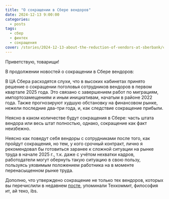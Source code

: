 ```yaml
---
title: "О сокращении в Сбере вендоров"
date: 2024-12-13 9:00:00
categories:
  - posts
tags:
  - сбер
  - финтех
  - сокращения
cover: /stories/2024-12-13-about-the-reduction-of-vendors-at-sberbank/cover.jpg
---
```


Приветствую, товарищи!

В продолжении новостей о сокращении в Сбере вендоров:

В ЦА Сбера расходятся слухи, что в высоких кабинетах принято решение о сокращении поголовья сотрудников вендоров в первом квартале 2025 года. Это связано с завершением работ по миграциям, импортозамещениям и иным инициативам, начатым в районе 2022 года. Также прогнозируют худшую обстановку на финансовом рынке, нежели последние два-три года, и, как следствие сокращение прибыли.

Неясно в каком количестве будут сокращения в Сбере: часть штата вендора или весь штат полностью, однако, сокращение как факт неизбежно.

Неясно как поведут себя вендоры с сотрудниками после того, как пройдут сокращения, но тем, у кого срочный контракт, лично я рекомендовал бы готовиться заранее к сложной ситуации на рынке труда в начале 2025 г., т.к. даже с учётом нехватки кадров, работодатели могут обернуть такую ситуацию в свою пользу, пользуясь уязвимым положением работника на в моменте перенасыщенном рынке труда.

Дополню, что утверждено сокращение не только тех вендоров, которых вы перечислили в недавнем [посте](https://t.me/ruitunion/549), упоминали Техкоммит, философия ит, ай теко, ibs.
